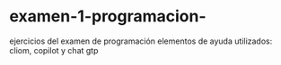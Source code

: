 # examen-1-programacion-
ejercicios del examen de programación 
elementos de ayuda utilizados: cliom, copilot y chat gtp
